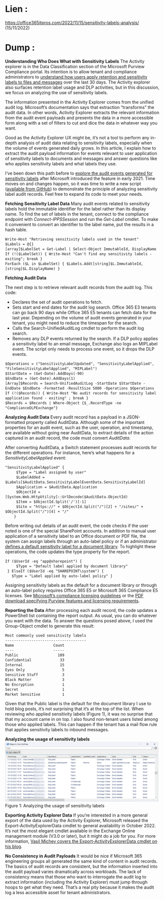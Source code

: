 # **Lien :**
https://office365itpros.com/2022/11/15/sensitivity-labels-analysis/ (15/11/2022)

# **Dump :** 
**Understanding Who Does What with Sensitivity Labels**
The Activity explorer is in the Data Classification section of the Microsoft Purview Compliance portal. Its intention is to allow tenant and compliance administrators to [understand how users apply retention and sensitivity labels to files and messages](https://learn.microsoft.com/en-us/microsoft-365/compliance/data-classification-activity-explorer?WT.mc_id=M365-MVP-9501) over the last 30 days. The Activity explorer also surfaces retention label usage and DLP activities, but in this discussion, we focus on analyzing the use of sensitivity labels.

The information presented in the Activity Explorer comes from the unified audit log. Microsoft’s documentation says that extraction “transforms” the audit data. In other words, Activity Explorer extracts the relevant information from the audit event payloads and presents the data in a more accessible form along with a set of filters to cut and dice the data in whatever way you want.

Good as the Activity Explorer UX might be, it’s not a tool to perform any in-depth analysis of audit data relating to sensitivity labels, especially when the volume of events generated daily grows. In this article, I explain how to extract the audit payload information for events relevant to user application of sensitivity labels to documents and messages and answer questions like who applies sensitivity labels and what labels they use.

I’ve been down this path before to [explore the audit events generated for sensitivity labels](https://office365itpros.com/2021/02/16/sensitivity-labels-report-audit/) after Microsoft introduced the feature in early 2021. Time moves on and changes happen, so it was time to write a new script ([available from GitHub](https://github.com/12Knocksinna/Office365itpros/blob/master/AnalyzeSensitivityLabelUsage.PS1)) to demonstrate the principle of analyzing sensitivity label audit records. Feel free to expand its code to meet your needs.

**Fetching Sensitivity Label Data**
Many audit events related to sensitivity labels hold the immutable identifier for the label rather than its display name. To find the set of labels in the tenant, connect to the compliance endpoint with _Connect-IPPSSession_ and run the _Get-Label_ cmdlet. To make it convenient to convert an identifier to the label name, put the results in a hash table.

```
Write-Host "Retrieving sensitivity labels used in the tenant"
$Labels = @{}
[array]$LabelSet = Get-Label | Select-Object ImmutableId, DisplayName
If (!($LabelSet)) { Write-Host "Can't find any sensitivity labels - exiting"; break }
ForEach ($L in $LabelSet) { $Labels.Add([string]$L.ImmutableId, [string]$L.DisplayName) }
```


**Fetching Audit Data**

The next step is to retrieve relevant audit records from the audit log. This code:

- Declares the set of audit operations to fetch.
- Sets start and end dates for the audit log search. Office 365 E3 tenants can go back 90 days while Office 365 E5 tenants can fetch data for the last year.  Depending on the volume of audit events generated in your tenant, you might need to reduce the timespan for the search.
- Calls the Search-UnifiedAuditLog cmdlet to perform the audit log search.
- Removes any DLP events returned by the search. If a DLP policy applies a sensitivity label to an email message, Exchange also logs an MIPLabel event. The script only needs to process one event, so it drops the DLP events.


```
$Operations = ("SensitivityLabelUpdated", "SensitivityLabelApplied", "FileSensitivityLabelApplied", "MIPLabel")
$StartDate = (Get-Date).AddDays(-90)
$EndDate = (Get-Date).AddDays(1)
[Array]$Records = Search-UnifiedAuditLog -StartDate $StartDate -EndDate $EndDate -Formatted -ResultSize 5000 -Operations $Operations
If (!($Records)) { Write-Host "No audit records for sensitivity label application found - exiting" ; break }
$Records = $Records | Where-Object {$_.RecordType -ne "ComplianceDLPExchange"}
```


**Analyzing Audit Data**
Every audit record has a payload in a JSON-formatted property called AuditData. Although some of the important properties for an audit event, such as the user, operation, and timestamp, are available without going near AuditData, to extract details of the action captured in an audit record, the code must convert _AuditData_.

After converting AuditData, a Switch statement processes audit records for the different operations. For instance, here’s what happens for a _SensitivityLabelApplied_ event:

    
```
"SensitivityLabelApplied" {
     $Type = "Label assigned by user"
     $LabelAdded = $Labels[$AuditData.SensitivityLabelEventData.SensitivityLabelId]
     $Application = $AuditData.Application
     $ObjectId = [System.Web.HttpUtility]::UrlDecode($AuditData.ObjectId)
     $Item = $ObjectId.Split('/')[-1]    
     $Site = "https://" + $ObjectId.Split("/")[2] + "/sites/" + $ObjectId.Split("/")[4] + "/"
    }
```

Before writing out details of an audit event, the code checks if the user noted is one of the special SharePoint accounts. In addition to manual user application of a sensitivity label to an Office document or PDF file, the system can assign labels through an auto-label policy or if an administrator [defines a default sensitivity label for a document library](https://office365itpros.com/2022/01/28/default-sensitivity-label-doclib/). To highlight these operations, the code updates the type property for the report.

```
If ($UserId -eq "app@sharepoint") {
     $Type = "Default label applied by document library" 
 } ElseIf ($UserId -eq "SHAREPOINT\system") { 
   $Type = "Label applied by auto-label policy" }
```
 
Assigning sensitivity labels as the default for a document library or through an auto-label policy requires Office 365 E5 or Microsoft 365 Compliance E5 licenses. See [Microsoft’s compliance licensing guidelines](https://learn.microsoft.com/en-us/office365/servicedescriptions/microsoft-365-service-descriptions/microsoft-365-tenantlevel-services-licensing-guidance/microsoft-365-security-compliance-licensing-guidance?WT.mc_id=M365-MVP-9501) or the [PDF download specifying Purview features and licensing requirements](https://go.microsoft.com/fwlink/?linkid=2139145).

**Reporting the Data**
After processing each audit record, the code updates a PowerShell list containing the report output. As usual, you can do whatever you want with the data. To answer the questions posed above, I used the Group-Object cmdlet to generate this result:

```
Most commonly used sensitivity labels
-------------------------------------
Name                  Count
----                  -----
Public                  109
Confidential             33
Internal                 15
Eyes Only                 5
Sensitive Stuff           3
Black Matter              3
No Encryption             1
Secret                    1
Market Sensitive          1
```


Given that the Public label is the default for the document library I use to hold blog posts, it’s not surprising that it’s at the top of the list. When reviewing who applied sensitivity labels (Figure 1), it was no surprise that that my account came in on top. I also found non-tenant users listed among those who applied labels. This can happen if the tenant has a mail flow rule that applies sensitivity labels to inbound messages.

**Analyzing the usage of sensitivity labels**
![image.png](/.attachments/image-a9e48a91-8977-4999-bb35-28f38d8681cb.png)
Figure 1: Analyzing the usage of sensitivity labels

**Exporting Activity Explorer Data**
If you’re interested in a more general export of the data used by the Activity Explorer, Microsoft released the Export-ActivityExplorerData cmdlet to general availability in October 2022. It’s not the most elegant cmdlet available in the Exchange Online management module (V3.0 or later), but it might do a job for you. For more information, [Vasil Michev covers the Export-ActivityExplorerData cmdlet on his blog](https://www.michev.info/Blog/Post/4174/fetching-activity-explorer-data-via-the-export-activityexplorerdata-cmdlet).

**No Consistency in Audit Payloads**
It would be nice if Microsoft 365 engineering groups all generated the same kind of content in audit records. The basics of audit records are consistent, but the information inserted into the audit payload varies dramatically across workloads. The lack of consistency means that those who want to interrogate the audit log to extract information (including the Activity Explorer) must jump through hoops to get what they need. That’s a real pity because it makes the audit log a less accessible asset for tenant administrators.